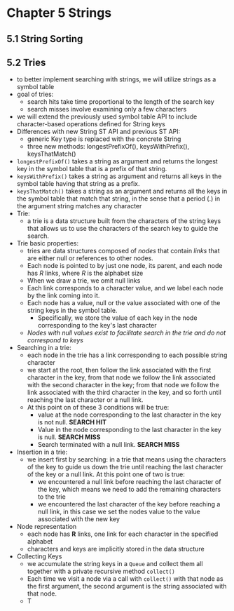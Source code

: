 # Chapter 5 Strings

## 5.1 String Sorting

## 5.2 Tries

  - to better implement searching with strings, we will utilize strings as a symbol table
  - goal of tries: 
    - search hits take time proportional to the length of the search key
    - search misses involve examining only a few characters
  - we will extend the previously used symbol table API to include character-based operations defined for String keys
  - Differences with new String ST API and previous ST API:
    - generic Key type is replaced with the concrete String
    - three new methods: longestPrefixOf(), keysWithPrefix(), keysThatMatch()
  - `longestPrefixOf()` takes a string as argument and returns the longest key in the symbol table that is a prefix
    of that string. 
  - `keysWithPrefix()` takes a string as argument and returns all keys in the symbol table having that string as a 
    prefix.
  - `keysThatMatch()` takes a string as an argument and returns all the keys in the symbol table that match that string,
    in the sense that a period (.) in the argument string matches any character
  - Trie:
    - a trie is a data structure built from the characters of the string keys that allows us to use the characters of
      the search key to guide the search.
  - Trie basic properties:
    - tries are data structures composed of _nodes_ that contain _links_ that are either null or references to other 
      nodes.
    - Each node is pointed to by just one node, its parent, and each node has _R_ links, where _R_ is the alphabet size
    - When we draw a trie, we omit null links
    - Each link corresponds to a character value, and we label each node by the link coming into it.
    - Each node has a value, null or the value associated with one of the string keys in the symbol table.
      - Specifically, we store the value of each key in the node corresponding to the key's last character
    - _Nodes with null values exist to facilitate search in the trie and do not correspond to keys_
  - Searching in a trie:
    - each node in the trie has a link corresponding to each possible string character
    - we start at the root, then follow the link associated with the first character in the key, from that node we
      follow the link associated with the second character in the key; from that node we follow the link associated
      with the third character in the key, and so forth until reaching the last character or a null link.
    - At this point on of these 3 conditions will be true:
      - value at the node corresponding to the last character in the key is not null. **SEARCH HIT**
      - Value in the node corresponding to the last character in the key is null. **SEARCH MISS**
      - Search terminated with a null link. **SEARCH MISS**
  - Insertion in a trie:
    - we insert first by searching: in a trie that means using the characters of the key to guide us down the trie
      until reaching the last character of the key or a null link. At this point one of two is true:
      - we encountered a null link before reaching the last character of the key, which means we need to add the
        remaining characters to the trie
      - we encountered the last character of the key before reaching a null link, in this case we set the nodes value to
        the value associated with the new key
  - Node representation
    - each node has **R** links, one link for each character in the specified alphabet
    - characters and keys are implicitly stored in the data structure
  - Collecting Keys
    - we accumulate the string keys in a `Queue` and collect them all together with a private recursive method `collect()`
    - Each time we visit a node via a call with `collect()` with that node as the first argument, the second argument is
      the string associated with that node. 
    - T